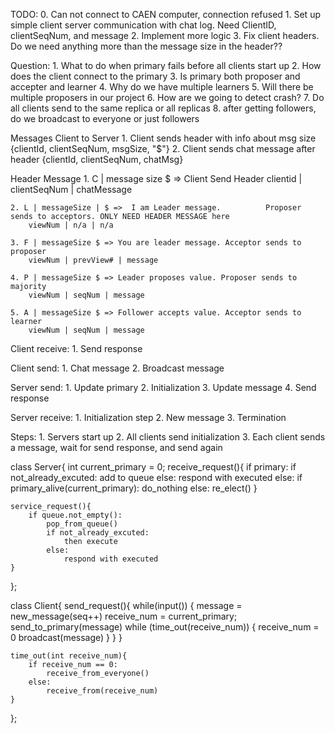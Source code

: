 TODO:
    0. Can not connect to CAEN computer, connection refused
    1. Set up simple client server communication with chat log. Need ClientID, clientSeqNum, and message
    2. Implement more logic
    3. Fix client headers. Do we need anything more than the message size in the header??

Question:
	1. What to do when primary fails before all clients start up
	2. How does the client connect to the primary
	3. Is primary both proposer and accepter and learner
	4. Why do we have multiple learners
	5. Will there be multiple proposers in our project
	6. How are we going to detect crash?
	7. Do all clients send to the same replica or all replicas
	8. after getting followers, do we broadcast to everyone or just followers

Messages
    Client to Server
    1. Client sends header with info about msg size {clientId, clientSeqNum, msgSize, "$"}
    2. Client sends chat message after header {clientId, clientSeqNum, chatMsg}

Header Message
    1. C |  message size $   =>      Client Send Header
        clientid | clientSeqNum | chatMessage
   
    2. L | messageSize | $ =>  I am Leader message.          Proposer sends to acceptors. ONLY NEED HEADER MESSAGE here
        viewNum | n/a | n/a

    3. F | messageSize $ => You are leader message. Acceptor sends to proposer
        viewNum | prevView# | message

    4. P | messageSize $ => Leader proposes value. Proposer sends to majority
        viewNum | seqNum | message
        
    5. A | messageSize $ => Follower accepts value. Acceptor sends to learner
        viewNum | seqNum | message

Client receive:
	1. Send response

Client send:
    1. Chat message
    2. Broadcast message

Server send:
	1. Update primary
	2. Initialization
	3. Update message
	4. Send response

Server receive:
    1. Initialization step
    2. New message
    3. Termination


Steps:
	1. Servers start up
	2. All clients send initialization
	3. Each client sends a message, wait for send response, and send again

class Server{
	int current_primary = 0;
	receive_request(){
		if primary:
			if not_already_excuted:
				add to queue
			else:
				respond with executed
		else:
			if primary_alive(current_primary):
				do_nothing
			else:
				re_elect()
	}

	service_request(){
		if queue.not_empty():
			pop_from_queue()
			if not_already_excuted:
				then execute
			else:
				respond with executed
	}
};

class Client{
	send_request(){
		while(input()) {
			message = new_message(seq++)
			receive_num = current_primary;
			send_to_primary(message)
			while (time_out(receive_num)) {
				receive_num = 0
				broadcast(message)
			}
		}
	}

	time_out(int receive_num){
		if receive_num == 0:
			receive_from_everyone()
		else:
			receive_from(receive_num)
	}
};
